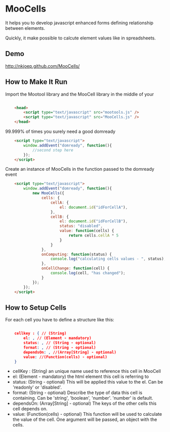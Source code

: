 MooCells
========

It helps you to develop javascript enhanced forms defining relationship between elements.

Quickly, it make possible to calcute element values like in spreadsheets.


Demo
----

http://nkjoep.github.com/MooCells/


How to Make It Run
---------------

Import the Mootool library and the MooCell library in the middle of your <head>

```html

	<head>
		<script type="text/javascript" src="mootools.js" />
		<script type="text/javascript" src="MooCells.js" />
	</head>
```



99.999% of times you surely need a good domready

```html
	<script type="text/javascript">
		window.addEvent("domready", function(){
			//second step here						
		});
	</script>
```


Create an instance of MooCells in the function passed to the domready event

```html
	<script type="text/javascript">
		window.addEvent("domready", function(){
			new MooCells({
				cells: {
					cellA: {
						el: document.id("idForCellA"),
					},
					cellB: {
						el: document.id("idForCellB"),
						status: "disabled",
						value: function(cells) {
							return cells.cellA * 5
						}
					}
				},
				onComputing: function(status) {
					console.log("calculating cells values - ", status);
				},
				onCellChange: function(cell) {
					console.log(cell, "has changed");
				}
			});
		});
	</script>
```



How to Setup Cells
------------------

For each cell you have to define a structure like this:

```json

	cellkey : { // (String)
		el: , // (Element - mandatory)
		status: , // (String - optional)
		format: , // (String - optional)
		dependsOn: , //(Array[String] - optional)
		value: //(Function(cells) - optional)
	}
```


* cellKey : (String) an unique name used to reference this cell in MooCell
* el: (Element - mandatory) the html element this cell is referring to
* status: (String - optional) This will be applied this value to the el. Can be 'readonly' or 'disabled'.
* format: (String - optional) Describe the type of data this cell is containing. Can be 'string', 'boolean', 'number'. 'number' is default.
* dependsOn: (Array[String] - optional) The keys of the other cells this cell depends on.
* value: (Function(cells) - optional) This function will be used to calculate the value of the cell. One argument will be passed, an object with the cells.



